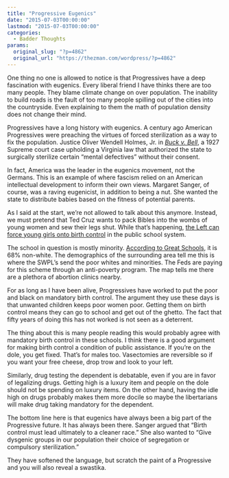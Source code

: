 ```yaml
---
title: "Progressive Eugenics"
date: "2015-07-03T00:00:00"
lastmod: "2015-07-03T00:00:00"
categories:
  - Badder Thoughts
params:
  original_slug: "?p=4862"
  original_url: "https://thezman.com/wordpress/?p=4862"
---
```


One thing no one is allowed to notice is that Progressives have a deep
fascination with eugenics. Every liberal friend I have thinks there are
too many people. They blame climate change on over population. The
inability to build roads is the fault of too many people spilling out of
the cities into the countryside. Even explaining to them the math of
population density does not change their mind.

Progressives have a long history with eugenics. A century ago American
Progressives were preaching the virtues of forced sterilization as a way
to fix the population. Justice Oliver Wendell Holmes, Jr. in [*Buck v.
Bell*](http://www.law.cornell.edu/supct/html/historics/USSC_CR_0274_0200_ZO.html),
a 1927 Supreme court case upholding a Virginia law that authorized the
state to surgically sterilize certain “mental defectives” without their
consent.

In fact, America was the leader in the eugenics movement, not the
Germans. This is an example of where fascism relied on an American
intellectual development to inform their own views. Margaret Sanger, of
course, was a raving eugenicist, in addition to being a nut. She wanted
the state to distribute babies based on the fitness of potential
parents.

As I said at the start, we’re not allowed to talk about this anymore.
Instead, we must pretend that Ted Cruz wants to pack Bibles into the
wombs of young women and sew their legs shut. While that’s happening, <a
href="http://www.lifenews.com/2015/07/02/schools-implant-iuds-in-girls-as-young-as-6th-grade-without-their-parents-knowing/"
rel="noopener" target="_blank">the Left can force young girls onto birth
control</a> in the public school system.

The school in question is mostly minority. <a
href="http://www.greatschools.org/washington/seattle/1548-Chief-Sealth-High-School/details/"
rel="noopener" target="_blank">According to Great Schools</a>, it is 68%
non-white. The demographics of the surrounding area tell me this is
where the SWPL’s send the poor whites and minorities. The Feds are
paying for this scheme through an anti-poverty program. The map tells me
there are a plethora of abortion clinics nearby.

For as long as I have been alive, Progressives have worked to put the
poor and black on mandatory birth control. The argument they use these
days is that unwanted children keeps poor women poor. Getting them on
birth control means they can go to school and get out of the ghetto. The
fact that fifty years of doing this has not worked is not seen as a
deterrent.

The thing about this is many people reading this would probably agree
with mandatory birth control in these schools. I think there is a good
argument for making birth control a condition of public assistance. If
you’re on the dole, you get fixed. That’s for males too. Vasectomies are
reversible so if you want your free cheese, drop trow and look to your
left.

Similarly, drug testing the dependent is debatable, even if you are in
favor of legalizing drugs. Getting high is a luxury item and people on
the dole should not be spending on luxury items. On the other hand,
having the idle high on drugs probably makes them more docile so maybe
the libertarians will make drug taking mandatory for the dependent.

The bottom line here is that eugenics have always been a big part of the
Progressive future. It has always been there. Sanger argued that “Birth
control must lead ultimately to a cleaner race.” She also wanted to
“Give dysgenic groups in our population their choice of segregation or
compulsory sterilization.”

They have softened the language, but scratch the paint of a Progressive
and you will also reveal a swastika.
